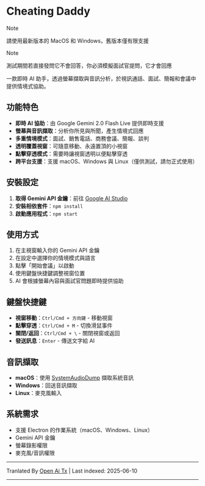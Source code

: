 # Cheating Daddy

> [!NOTE]  
> 請使用最新版本的 MacOS 和 Windows，舊版本僅有限支援

> [!NOTE]  
> 測試期間若直接發問它不會回答，你必須模擬面試官提問，它才會回應

一款即時 AI 助手，透過螢幕擷取與音訊分析，於視訊通話、面試、簡報和會議中提供情境式協助。

## 功能特色

- **即時 AI 協助**：由 Google Gemini 2.0 Flash Live 提供即時支援
- **螢幕與音訊擷取**：分析你所見與所聞，產生情境式回應
- **多重情境模式**：面試、銷售電話、商務會議、簡報、談判
- **透明覆蓋視窗**：可隨意移動、永遠置頂的小視窗
- **點擊穿透模式**：需要時讓視窗透明以便點擊穿透
- **跨平台支援**：支援 macOS、Windows 與 Linux（僅供測試，請勿正式使用）

## 安裝設定

1. **取得 Gemini API 金鑰**：前往 [Google AI Studio](https://aistudio.google.com/apikey)
2. **安裝相依套件**：`npm install`
3. **啟動應用程式**：`npm start`

## 使用方式

1. 在主視窗輸入你的 Gemini API 金鑰
2. 在設定中選擇你的情境模式與語言
3. 點擊「開始會議」以啟動
4. 使用鍵盤快捷鍵調整視窗位置
5. AI 會根據螢幕內容與面試官問題即時提供協助

## 鍵盤快捷鍵

- **視窗移動**：`Ctrl/Cmd + 方向鍵` - 移動視窗
- **點擊穿透**：`Ctrl/Cmd + M` - 切換滑鼠事件
- **關閉/返回**：`Ctrl/Cmd + \` - 關閉視窗或返回
- **發送訊息**：`Enter` - 傳送文字給 AI

## 音訊擷取

- **macOS**：使用 [SystemAudioDump](https://github.com/Mohammed-Yasin-Mulla/Sound) 擷取系統音訊
- **Windows**：回送音訊擷取
- **Linux**：麥克風輸入

## 系統需求

- 支援 Electron 的作業系統（macOS、Windows、Linux）
- Gemini API 金鑰
- 螢幕錄影權限
- 麥克風/音訊權限

---

Tranlated By [Open Ai Tx](https://github.com/OpenAiTx/OpenAiTx) | Last indexed: 2025-06-10

---